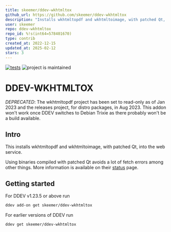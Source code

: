 ```yaml
---
title: skeemer/ddev-wkhtmltox
github_url: https://github.com/skeemer/ddev-wkhtmltox
description: "Installs wkhtmltopdf and wkhtmltoimage, with patched Qt, into the web service."
user: skeemer
repo: ddev-wkhtmltox
repo_id: %!s(int64=578401670)
type: contrib
created_at: 2022-12-15
updated_at: 2025-02-12
stars: 3
---
```


[![tests](https://github.com/skeemer/ddev-wkhtmltox/actions/workflows/tests.yml/badge.svg)](https://github.com/skeemer/ddev-wkhtmltox/actions/workflows/tests.yml) ![project is maintained](https://img.shields.io/maintenance/yes/2023.svg)

# DDEV-WKHTMLTOX

*DEPRECATED*: The wkhtmltopdf project has been set to read-only as of Jan 2023 and the releases project, for distro packages, in Aug 2023. This addon won't work once DDEV switches to Debian Trixie as there probably won't be a build available.

## Intro

This installs wkhtmltopdf and wkhtmltoimage, with patched Qt, into the web service.

Using binaries compiled with patched Qt avoids a lot of fetch errors among other things. More information is available on their [status](https://wkhtmltopdf.org/status.html) page.

## Getting started

For DDEV v1.23.5 or above run

```sh
ddev add-on get skeemer/ddev-wkhtmltox
```

For earlier versions of DDEV run

```sh
ddev get skeemer/ddev-wkhtmltox
```

